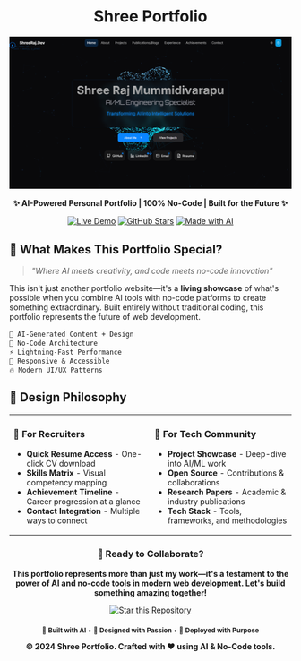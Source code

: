 <div align="center">
  
# Shree Portfolio



![Portfolio Banner](./Screenshot.png)

**✨ AI-Powered Personal Portfolio | 100% No-Code | Built for the Future ✨**

[![Live Demo](https://img.shields.io/badge/🌐_Live_Demo-Visit_Site-blue?style=for-the-badge)](https://shree-portfolio-ten.vercel.app)
[![GitHub Stars](https://img.shields.io/github/stars/Shree2604/Shree-Portfolio?style=for-the-badge&logo=github)](https://github.com/Shree2604/Shree-Portfolio)
[![Made with AI](https://img.shields.io/badge/Made_with-AI_&_No_Code-purple?style=for-the-badge&logo=openai)](https://github.com/Shree2604/Shree-Portfolio)

</div>



## 🎯 **What Makes This Portfolio Special?**

> *"Where AI meets creativity, and code meets no-code innovation"*

This isn't just another portfolio website—it's a **living showcase** of what's possible when you combine AI tools with no-code platforms to create something extraordinary. Built entirely without traditional coding, this portfolio represents the future of web development.

```
🧠 AI-Generated Content + Design
🎨 No-Code Architecture  
⚡ Lightning-Fast Performance
📱 Responsive & Accessible
🔥 Modern UI/UX Patterns
```

## 🎨 **Design Philosophy**

<table>
<tr>
<td width="50%">

### 🎯 **For Recruiters**
- **Quick Resume Access** - One-click CV download
- **Skills Matrix** - Visual competency mapping  
- **Achievement Timeline** - Career progression at a glance
- **Contact Integration** - Multiple ways to connect

</td>
<td width="50%">

### 🔬 **For Tech Community**
- **Project Showcase** - Deep-dive into AI/ML work
- **Open Source** - Contributions & collaborations
- **Research Papers** - Academic & industry publications
- **Tech Stack** - Tools, frameworks, and methodologies

</td>
</tr>
</table>




<div align="center">

### 🚀 **Ready to Collaborate?**

**This portfolio represents more than just my work—it's a testament to the power of AI and no-code tools in modern web development. Let's build something amazing together!**

[![Star this Repository](https://img.shields.io/badge/⭐_Star_This_Repo-yellow?style=for-the-badge)](https://github.com/Shree2604/Shree-Portfolio)


<sub>🤖 **Built with AI** • 🎨 **Designed with Passion** • 🚀 **Deployed with Purpose**</sub>

**© 2024 Shree Portfolio. Crafted with ❤️ using AI & No-Code tools.**

</div>
